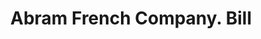 ---
doi: 10.7916/D8ST91T1
date_other: '1890'
date_other_textual: 1890-1899
form: printed ephemera
genre:
- Invoices
name:
- Abram French Company
object_in_context_url: https://biggert.cul.columbia.edu/items/view/ave_biggert_00324
subject_hierarchical_geographic:
- Boston, Massachusetts, United States
subject_name:
- Abram French Company
title: Abram French Company. Bill
sort_title: Abram French Company. Bill
call_number: ave_biggert_00324
coordinates:
- 42.35805555555556,-71.06361111111111
pid: ave_biggert_00324
identifiers: ave_biggert_00324
thumbnail: https://derivativo-3.library.columbia.edu/iiif/2/ldpd:344044/full/!256,256/0/native.jpg
permalink: "/items/ave_biggert_00324/"
layout: iiif-image-page
---